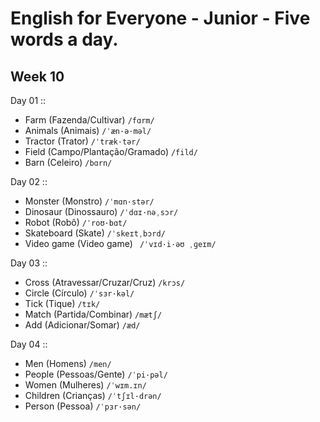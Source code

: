 # English for Everyone - Junior - Five words a day.

## Week 10

Day 01 ::

- Farm (Fazenda/Cultivar) `/fɑrm/`
- Animals (Animais) `/ˈæn·ə·məl/`
- Tractor (Trator) `/ˈtræk·tər/`
- Field (Campo/Plantação/Gramado) `/fild/`
- Barn (Celeiro) `/bɑrn/`

Day 02 ::

- Monster (Monstro) `/ˈmɑn·stər/`
- Dinosaur (Dinossauro) `/ˈdɑɪ·nəˌsɔr/`
- Robot (Robô) `/ˈroʊ·bɑt/`
- Skateboard (Skate) `/ˈskeɪtˌbɔrd/`
- Video game (Video game) ` /ˈvɪd·i·əʊ ˌɡeɪm/`

Day 03 ::

- Cross (Atravessar/Cruzar/Cruz) `/krɔs/`
- Circle (Círculo) `/ˈsɜr·kəl/`
- Tick (Tique) `/tɪk/`
- Match (Partida/Combinar) `/mætʃ/`
- Add (Adicionar/Somar) `/æd/`

Day 04 ::

- Men (Homens) `/men/`
- People (Pessoas/Gente) `/ˈpi·pəl/`
- Women (Mulheres) `/ˈwɪm.ɪn/`
- Children (Crianças) `/ˈtʃɪl·drən/`
- Person (Pessoa) `/ˈpɜr·sən/`
